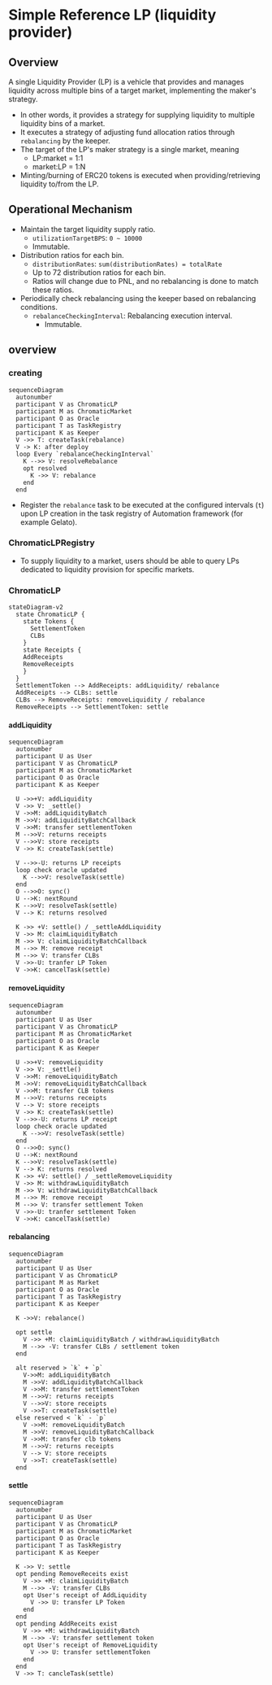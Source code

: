 # Simple Reference LP (liquidity provider)

## Overview
A single Liquidity Provider (LP) is a vehicle that provides and manages liquidity across multiple bins of a target market, implementing the maker's strategy.
- In other words, it provides a strategy for supplying liquidity to multiple liquidity bins of a market.
- It executes a strategy of adjusting fund allocation ratios through `rebalancing` by the keeper.
- The target of the LP's maker strategy is a single market, meaning
  - LP:market = 1:1
  - market:LP = 1:N
- Minting/burning of ERC20 tokens is executed when providing/retrieving liquidity to/from the LP.

## Operational Mechanism
- Maintain the target liquidity supply ratio.
  - `utilizationTargetBPS`: `0 ~ 10000`
  - Immutable.
- Distribution ratios for each bin.
  - `distributionRates`: `sum(distributionRates) = totalRate`
  - Up to 72 distribution ratios for each bin.
  - Ratios will change due to PNL, and no rebalancing is done to match these ratios.
- Periodically check rebalancing using the keeper based on rebalancing conditions.
  - `rebalanceCheckingInterval`: Rebalancing execution interval.
    - Immutable.

## overview

### creating

```mermaid
sequenceDiagram
  autonumber
  participant V as ChromaticLP
  participant M as ChromaticMarket
  participant O as Oracle
  participant T as TaskRegistry
  participant K as Keeper
  V ->> T: createTask(rebalance)
  V -> K: after deploy
  loop Every `rebalanceCheckingInterval`
    K -->> V: resolveRebalance
    opt resolved
      K ->> V: rebalance
    end
  end
```

- Register the `rebalance` task to be executed at the configured intervals (`t`) upon LP creation in the task registry of Automation framework (for example Gelato).


### ChromaticLPRegistry 
- To supply liquidity to a market, users should be able to query LPs dedicated to liquidity provision for specific markets.


### ChromaticLP

```mermaid
stateDiagram-v2
  state ChromaticLP {
    state Tokens {
      SettlementToken
      CLBs
    }
    state Receipts {
    AddReceipts
    RemoveReceipts
    }
  }
  SettlementToken --> AddReceipts: addLiquidity/ rebalance
  AddReceipts --> CLBs: settle
  CLBs --> RemoveReceipts: removeLiquidity / rebalance
  RemoveReceipts --> SettlementToken: settle
```


#### addLiquidity

```mermaid
sequenceDiagram
  autonumber
  participant U as User
  participant V as ChromaticLP
  participant M as ChromaticMarket
  participant O as Oracle
  participant K as Keeper

  U ->>+V: addLiquidity
  V ->> V: _settle()
  V ->>M: addLiquidityBatch
  M ->>V: addLiquidityBatchCallback
  V ->>M: transfer settlementToken
  M -->>V: returns receipts
  V -->>V: store receipts
  V ->> K: createTask(settle)

  V -->>-U: returns LP receipts
  loop check oracle updated
    K -->>V: resolveTask(settle)
  end
  O -->>O: sync()
  U -->K: nextRound
  K -->>V: resolveTask(settle)
  V --> K: returns resolved

  K ->> +V: settle() / _settleAddLiquidity
  V ->> M: claimLiquidityBatch
  M ->> V: claimLiquidityBatchCallback
  M -->> M: remove receipt
  M -->> V: transfer CLBs
  V ->>-U: tranfer LP Token
  V ->>K: cancelTask(settle)
```

#### removeLiquidity

```mermaid
sequenceDiagram
  autonumber
  participant U as User
  participant V as ChromaticLP
  participant M as ChromaticMarket
  participant O as Oracle
  participant K as Keeper

  U ->>+V: removeLiquidity
  V ->> V: _settle()
  V ->>M: removeLiquidityBatch
  M ->>V: removeLiquidityBatchCallback
  V ->>M: transfer CLB tokens
  M -->>V: returns receipts
  V --> V: store receipts
  V ->> K: createTask(settle)
  V -->>-U: returns LP receipt
  loop check oracle updated
    K -->>V: resolveTask(settle)
  end
  O -->>O: sync()
  U -->K: nextRound
  K -->>V: resolveTask(settle)
  V --> K: returns resolved
  K ->> +V: settle() / _settleRemoveLiquidity
  V ->> M: withdrawLiquidityBatch
  M ->> V: withdrawLiquidityBatchCallback
  M -->> M: remove receipt
  M -->> V: transfer settlement Token
  V ->>-U: tranfer settlement Token
  V ->>K: cancelTask(settle)
```


#### rebalancing

```mermaid
sequenceDiagram
  autonumber
  participant U as User
  participant V as ChromaticLP
  participant M as Market
  participant O as Oracle
  participant T as TaskRegistry
  participant K as Keeper

  K ->>V: rebalance()

  opt settle
    V ->> +M: claimLiquidityBatch / withdrawLiquidityBatch
    M -->> -V: transfer CLBs / settlement token
  end

  alt reserved > `k` + `p`
    V->>M: addLiquidityBatch
    M ->>V: addLiquidityBatchCallback
    V ->>M: transfer settlementToken
    M -->>V: returns receipts
    V -->>V: store receipts
    V ->>T: createTask(settle)
  else reserved < `k` - `p`
    V ->>M: removeLiquidityBatch
    M ->>V: removeLiquidityBatchCallback
    V ->>M: transfer clb tokens
    M -->>V: returns receipts
    V --> V: store receipts
    V ->>T: createTask(settle)
  end
```


#### settle

```mermaid
sequenceDiagram
  autonumber
  participant U as User
  participant V as ChromaticLP
  participant M as ChromaticMarket
  participant O as Oracle
  participant T as TaskRegistry
  participant K as Keeper

  K ->> V: settle
  opt pending RemoveReceits exist
    V ->> +M: claimLiquidityBatch
    M -->> -V: transfer CLBs
    opt User's receipt of AddLiquidity
      V ->> U: transfer LP Token
    end
  end
  opt pending AddReceits exist
    V ->> +M: withdrawLiquidityBatch
    M -->> -V: transfer settlement token
    opt User's receipt of RemoveLiquidity
      V ->> U: transfer settlementToken
    end
  end
  V ->> T: cancleTask(settle)
```
